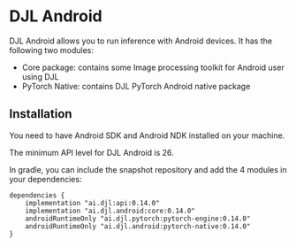 # DJL Android

DJL Android allows you to run inference with Android devices.
It has the following two modules:

- Core package: contains some Image processing toolkit for Android user using DJL
- PyTorch Native: contains DJL PyTorch Android native package

## Installation
You need to have Android SDK and Android NDK installed on your machine.

The minimum API level for DJL Android is 26.

In gradle, you can include the snapshot repository and add the 4 modules in your dependencies:

```
dependencies {
    implementation "ai.djl:api:0.14.0"
    implementation "ai.djl.android:core:0.14.0"
    androidRuntimeOnly "ai.djl.pytorch:pytorch-engine:0.14.0"
    androidRuntimeOnly "ai.djl.android:pytorch-native:0.14.0"
}
```
